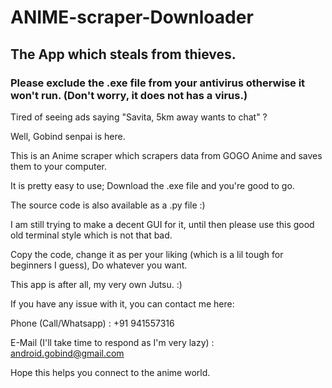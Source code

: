 # ANIME-scraper-Downloader
## The App which steals from thieves.
### Please exclude the .exe file from your antivirus otherwise it won't run. (Don't worry, it does not has a virus.)

Tired of seeing ads saying "Savita, 5km away wants to chat" ?

Well, Gobind senpai is here.

This is an Anime scraper which scrapers data from GOGO Anime and saves them to your computer. 


It is pretty easy to use; 
Download the .exe file and you're good to go.
 
 
The source code is also available as a .py file :)


I am still trying to make a decent GUI for it, until then please use this good old terminal style which is not that bad.


Copy the code, change it as per your liking (which is a lil tough for beginners I guess), Do whatever you want.

This app is after all, my very own Jutsu. :)



If you have any issue with it, you can contact me here:

Phone (Call/Whatsapp) : +91 941557316

E-Mail (I'll take time to respond as I'm very lazy) : android.gobind@gmail.com

Hope this helps you connect to the anime world.
